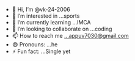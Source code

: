 - 👋 Hi, I’m @vk-24-2006
- 👀 I’m interested in ...sports
- 🌱 I’m currently learning ...IMCA
- 💞️ I’m looking to collaborate on ...coding
- 📫 How to reach me ...appuv7030@gmail.com
- 😄 Pronouns: ...he
- ⚡ Fun fact: ...Single yet

<!---
vk-24-2006/vk-24-2006 is a ✨ special ✨ repository because its `README.md` (this file) appears on your GitHub profile.
You can click the Preview link to take a look at your changes.
--->

